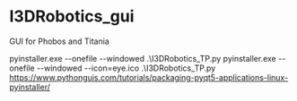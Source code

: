 # I3DRobotics_gui
GUI for Phobos and Titania

pyinstaller.exe --onefile --windowed .\I3DRobotics_TP.py
pyinstaller.exe --onefile --windowed --icon=eye.ico .\I3DRobotics_TP.py
https://www.pythonguis.com/tutorials/packaging-pyqt5-applications-linux-pyinstaller/
